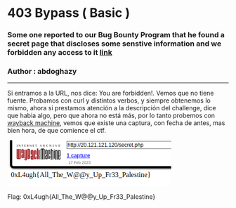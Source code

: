 # 403 Bypass ( Basic )

### Some one reported to our Bug Bounty Program that he found a secret page that discloses some senstive information and we forbidden any access to it [link](http://20.121.121.120/secret.php)

### Author : abdoghazy
---

Si entramos a la URL, nos dice: You are forbidden!. Vemos que no tiene fuente. Probamos con curl y distintos verbos, y siempre obtenemos lo mismo, ahora si prestamos atención a la descripción del challenge, dice que habia algo, pero que ahora no está más, por lo tanto probemos con [wayback machine](https://web.archive.org/web/20230217010631/http://20.121.121.120/secret.php), vemos que existe una captura, con fecha de antes, mas bien hora, de que comience el ctf.

![Captura de wayback machine](../images/2023-02-17_193920_web.archive.org.png)

Flag: 0xL4ugh{All_The_W@@y_Up_Fr33_Palestine}